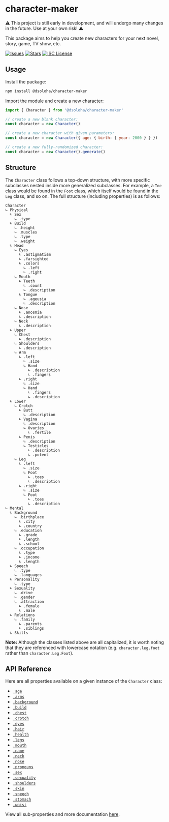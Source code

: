 # character-maker

⚠️ This project is still early in development, and will undergo many changes in the future. Use at your own risk! ⚠️

This package aims to help you create new characters for your next novel, story, game, TV show, etc.

[![Issues](https://img.shields.io/github/issues/dsoloha/character-maker)](https://github.com/dsoloha/character-maker/issues)
[![Stars](https://img.shields.io/github/stars/dsoloha/character-maker)](https://github.com/dsoloha/character-maker/stargazers)
[![ISC License](https://img.shields.io/github/license/dsoloha/character-maker)](https://opensource.org/licenses/ISC)

## Usage

Install the package:

```sh
npm install @dsoloha/character-maker
```

Import the module and create a new character:

```js
import { Character } from '@dsoloha/character-maker'

// create a new blank character:
const character = new Character()

// create a new character with given parameters:
const character = new Character({ age: { birth: { year: 2000 } } })

// create a new fully-randomized character:
const character = new Character().generate()
```

## Structure

The `Character` class follows a top-down structure, with more specific subclasses nested inside more generalized
subclasses. For example, a `Toe` class would be found in the `Foot` class, which itself would be found in the `Leg`
class, and so on. The full structure (including properties) is as follows:

```
Character
∟ Physical
  ∟ Sex
    ∟ .type
  ∟ Build
    ∟ .height
    ∟ .muscles
    ∟ .type
    ∟ .weight
  ∟ Head
    ∟ Eyes
      ∟ .astigmatism
      ∟ .farsighted
      ∟ .colors
        ∟ .left
        ∟ .right
    ∟ Mouth
      ∟ Teeth
        ∟ .count
        ∟ .description
      ∟ Tongue
        ∟ .ageusia
        ∟ .description
    ∟ Nose
      ∟ .anosmia
      ∟ .description
    ∟ Neck
      ∟ .description
  ∟ Upper
    ∟ Chest
      ∟ .description
    ∟ Shoulders
      ∟ .description
    ∟ Arm
      ∟ .left
        ∟ .size
        ∟ Hand
          ∟ .description
          ∟ .fingers
      ∟ .right
        ∟ .size
        ∟ Hand
          ∟ .fingers
          ∟ .description
  ∟ Lower
    ∟ Crotch
      ∟ Butt
        ∟ .description
      ∟ Vagina
        ∟ .description
        ∟ Ovaries
          ∟ .fertile
      ∟ Penis
        ∟ .description
        ∟ Testicles
          ∟ .description
          ∟ .potent
    ∟ Leg
      ∟ .left
        ∟ .size
        ∟ Foot
          ∟ .toes
          ∟ .description
      ∟ .right
        ∟ .size
        ∟ Foot
          ∟ .toes
          ∟ .description
∟ Mental
  ∟ Background
    ∟ .birthplace
      ∟ .city
      ∟ .country
    ∟ .education
      ∟ .grade
      ∟ .length
      ∟ .school
    ∟ .occupation
      ∟ .type
      ∟ .income
      ∟ .length
  ∟ Speech
    ∟ .type
    ∟ .languages
  ∟ Personality
    ∟ .type
  ∟ Sexuality
    ∟ .drive
    ∟ .gender
    ∟ .attraction
      ∟ .female
      ∟ .male
  ∟ Relations
    ∟ .family
      ∟ .parents
      ∟ .siblings
  ∟ Skills
```

**Note:** Although the classes listed above are all capitalized, it is worth noting that they are referenced with
lowercase notation (e.g. `character.leg.foot` rather than `character.Leg.Foot`).

## API Reference

Here are all properties available on a given instance of the `Character` class:

- [`.age`](./docs/age.md)
- [`.arms`](./docs/arms.md)
- [`.background`](./docs/background.md)
- [`.build`](./docs/build.md)
- [`.chest`](./docs/chest.md)
- [`.crotch`](./docs/crotch.md)
- [`.eyes`](./docs/eyes.md)
- [`.hair`](./docs/hair.md)
- [`.health`](./docs/health.md)
- [`.legs`](./docs/legs.md)
- [`.mouth`](./docs/mouth.md)
- [`.name`](./docs/name.md)
- [`.neck`](./docs/neck.md)
- [`.nose`](./docs/nose.md)
- [`.pronouns`](./docs/pronouns.md)
- [`.sex`](./docs/sex.md)
- [`.sexuality`](./docs/sexuality.md)
- [`.shoulders`](./docs/shoulders.md)
- [`.skin`](./docs/skin.md)
- [`.speech`](./docs/speech.md)
- [`.stomach`](./docs/stomach.md)
- [`.waist`](./docs/waist.md)

View all sub-properties and more documentation [here](https://dsoloha.github.io/character-maker/).
